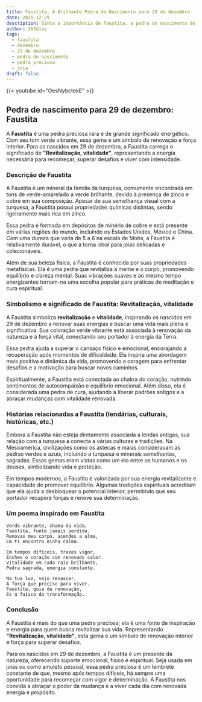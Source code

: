 ```yaml
---
title: Faustita, A Brilhante Pedra de Nascimento para 29 de dezembro
date: 2025-12-29
description: Sinta a importância de Faustita, a pedra de nascimento de 29 de dezembro que simboliza Revitalização, vitalidade. Deixe que sua beleza e significado iluminem seu dia.
author: 365dias
tags:
  - faustita
  - dezembro
  - 29 de dezembro
  - pedra de nascimento
  - pedra preciosa
  - joia
draft: false
---
```


{{< youtube id="OesNybctekE" >}}

## Pedra de nascimento para 29 de dezembro: Faustita

A **Faustita** é uma pedra preciosa rara e de grande significado energético. Com seu tom verde vibrante, essa gema é um símbolo de renovação e força interior. Para os nascidos em 29 de dezembro, a Faustita carrega o significado de **"Revitalização, vitalidade"**, representando a energia necessária para recomeçar, superar desafios e viver com intensidade.

### Descrição de Faustita

A Faustita é um mineral da família da turquesa, comumente encontrada em tons de verde-amarelado a verde brilhante, devido à presença de zinco e cobre em sua composição. Apesar de sua semelhança visual com a turquesa, a Faustita possui propriedades químicas distintas, sendo ligeiramente mais rica em zinco.

Essa pedra é formada em depósitos de minério de cobre e está presente em várias regiões do mundo, incluindo os Estados Unidos, México e China. Com uma dureza que varia de 5 a 6 na escala de Mohs, a Faustita é relativamente durável, o que a torna ideal para joias delicadas e colecionáveis.

Além de sua beleza física, a Faustita é conhecida por suas propriedades metafísicas. Ela é uma pedra que revitaliza a mente e o corpo, promovendo equilíbrio e clareza mental. Suas vibrações suaves e ao mesmo tempo energizantes tornam-na uma escolha popular para práticas de meditação e cura espiritual.

### Simbolismo e significado de Faustita: Revitalização, vitalidade

A Faustita simboliza **revitalização** e **vitalidade**, inspirando os nascidos em 29 de dezembro a renovar suas energias e buscar uma vida mais plena e significativa. Sua coloração verde vibrante está associada à renovação da natureza e à força vital, conectando seu portador à energia da Terra.

Essa pedra ajuda a superar o cansaço físico e emocional, encorajando a recuperação após momentos de dificuldade. Ela inspira uma abordagem mais positiva e dinâmica da vida, promovendo a coragem para enfrentar desafios e a motivação para buscar novos caminhos.

Espiritualmente, a Faustita está conectada ao chakra do coração, nutrindo sentimentos de autocompaixão e equilíbrio emocional. Além disso, ela é considerada uma pedra de cura, ajudando a liberar padrões antigos e a abraçar mudanças com vitalidade renovada.

### Histórias relacionadas a Faustita (lendárias, culturais, históricas, etc.)

Embora a Faustita não esteja diretamente associada a lendas antigas, sua relação com a turquesa a conecta a várias culturas e tradições. Na Mesoamérica, civilizações como os astecas e maias consideravam as pedras verdes e azuis, incluindo a turquesa e minerais semelhantes, sagradas. Essas gemas eram vistas como um elo entre os humanos e os deuses, simbolizando vida e proteção.

Em tempos modernos, a Faustita é valorizada por sua energia revitalizante e capacidade de promover equilíbrio. Algumas tradições espirituais acreditam que ela ajuda a desbloquear o potencial interior, permitindo que seu portador recupere forças e renove sua determinação.

### Um poema inspirado em Faustita

```
Verde vibrante, chama da vida,  
Faustita, fonte jamais perdida.  
Renovas meu corpo, acendes a alma,  
Em ti encontro minha calma.  

Em tempos difíceis, trazes vigor,  
Enches o coração com renovado calor.  
Vitalidade em cada raio brilhante,  
Pedra sagrada, energia constante.  

Na tua luz, vejo renascer,  
A força que preciso para viver.  
Faustita, guia da renovação,  
És a faísca da transformação.
```

### Conclusão

A Faustita é mais do que uma pedra preciosa; ela é uma fonte de inspiração e energia para quem busca revitalizar sua vida. Representando **"Revitalização, vitalidade"**, esta gema é um símbolo de renovação interior e força para superar desafios.

Para os nascidos em 29 de dezembro, a Faustita é um presente da natureza, oferecendo suporte emocional, físico e espiritual. Seja usada em joias ou como amuleto pessoal, essa pedra preciosa é um lembrete constante de que, mesmo após tempos difíceis, há sempre uma oportunidade para recomeçar com vigor e determinação. A Faustita nos convida a abraçar o poder da mudança e a viver cada dia com renovada energia e propósito.